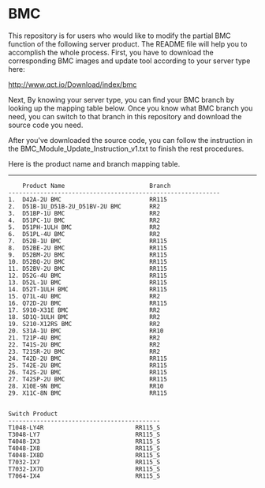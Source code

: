 # BMC
This repository is for users who would like to modify the partial BMC function of the following server product.  The README file will help you to accomplish the whole process.
First, you have to download the corresponding BMC images and update tool according to your server type here:

http://www.qct.io/Download/index/bmc

Next, By knowing your server type, you can find your BMC branch by looking up the mapping table below. 
Once you know what BMC branch you need, you can switch to that branch in this repository and download the source code you need.

After you've downloaded the source code, you can follow the instruction in the BMC_Module_Update_Instruction_v1.txt to finish the rest procedures. 

Here is the product name and branch mapping table.

---

    	Product Name                        Branch
    ------------------------------------------------------------
	1.	D42A-2U BMC                         RR115	
	2.	D51B-1U_D51B-2U_D51BV-2U BMC        RR2		
	3.	D51BP-1U BMC                        RR2		
	4.	D51PC-1U BMC                        RR2		
	5.	D51PH-1ULH BMC                      RR2		
	6.	D51PL-4U BMC                        RR2		
	7.	D52B-1U BMC                         RR115	
	8.	D52BE-2U BMC                        RR115	
	9.	D52BM-2U BMC                        RR115	
	10.	D52BQ-2U BMC                        RR115	
	11.	D52BV-2U BMC                        RR115	
	12.	D52G-4U BMC                         RR115	
	13.	D52L-1U BMC                         RR115	
	14.	D52T-1ULH BMC                       RR115	
	15.	Q71L-4U BMC                         RR2		
	16.	Q72D-2U BMC                         RR115	
	17.	S910-X31E BMC                       RR2		
	18.	SD1Q-1ULH BMC                       RR2		
	19.	S210-X12RS BMC                      RR2		
	20.	S31A-1U BMC                         RR10	
	21.	T21P-4U BMC                         RR2		
	22.	T41S-2U BMC                         RR2		
	23.	T21SR-2U BMC                        RR2		
	24.	T42D-2U BMC                         RR115	
	25.	T42E-2U BMC                         RR115	
	26.	T42S-2U BMC                         RR115	
	27.	T42SP-2U BMC                        RR115	
	28.	X10E-9N BMC                         RR10	
	29.	X11C-8N BMC                         RR115	

    
    Switch Product                      
    -------------------------------------------
    T1048-LY4R                          RR115_S
    T3048-LY7                           RR115_S
    T4048-IX3                           RR115_S
    T4048-IX8                           RR115_S
    T4048-IX8D                          RR115_S
    T7032-IX7                           RR115_S
    T7032-IX7D                          RR115_S
    T7064-IX4                           RR115_S
